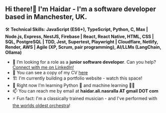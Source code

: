 ## Hi there!👋 I'm Haidar - I'm a software developer based in Manchester, UK.

🛠️ **Technical Skills: JavaScript (ES6+), TypeScript, Python, C, Max | Node.js, Express, NestJS, Firebase | React, React Native, HTML, CSS | SQL, PostgreSQL | TDD, Jest, Supertest, Playwright | Cloudflare, Netlify, Render, AWS | Agile (XP, Scrum, pair programming), AI/LLMs (LangChain, Ollama)**

- 🔭 I’m looking for a role as a **junior software developer**. Can you help? [Connect with me on LinkedIn!](https://www.linkedin.com/in/haidarnasralla/)
- 📜 You can see a copy of my CV [here](https://drive.google.com/file/d/11cpukNMX5uFpkVCFuStzAJyTFS30TK49/view?usp=drive_link)  
- 🏗️ I'm currently building a portfolio website - watch this space!
- 🌱 Right now I’m learning Python 🐍 and machine learning 🤖🧠
- 📫 You can reach me by email at **haidar.ali.nasralla AT gmail DOT com**
- ⚡ Fun fact: I'm a classically trained musician - and I've performed with [the worlds oldest orchestra](https://www.operan.se/en/about-the-opera/royal-swedish-orchestra/)!
